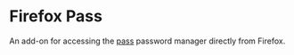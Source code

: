 # Firefox Pass
An add-on for accessing the [pass](http://www.passwordstore.org/) password manager directly from Firefox.
